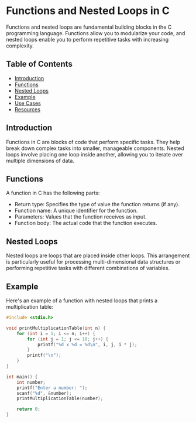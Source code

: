 # Functions and Nested Loops in C

Functions and nested loops are fundamental building blocks in the C programming language. Functions allow you to modularize your code, and nested loops enable you to perform repetitive tasks with increasing complexity.

## Table of Contents

- [Introduction](#introduction)
- [Functions](#functions)
- [Nested Loops](#nested-loops)
- [Example](#example)
- [Use Cases](#use-cases)
- [Resources](#resources)

## Introduction

Functions in C are blocks of code that perform specific tasks. They help break down complex tasks into smaller, manageable components. Nested loops involve placing one loop inside another, allowing you to iterate over multiple dimensions of data.

## Functions

A function in C has the following parts:

- Return type: Specifies the type of value the function returns (if any).
- Function name: A unique identifier for the function.
- Parameters: Values that the function receives as input.
- Function body: The actual code that the function executes.

## Nested Loops

Nested loops are loops that are placed inside other loops. This arrangement is particularly useful for processing multi-dimensional data structures or performing repetitive tasks with different combinations of variables.

## Example

Here's an example of a function with nested loops that prints a multiplication table:

```c
#include <stdio.h>

void printMultiplicationTable(int n) {
    for (int i = 1; i <= n; i++) {
        for (int j = 1; j <= 10; j++) {
            printf("%d x %d = %d\n", i, j, i * j);
        }
        printf("\n");
    }
}

int main() {
    int number;
    printf("Enter a number: ");
    scanf("%d", &number);
    printMultiplicationTable(number);

    return 0;
}
